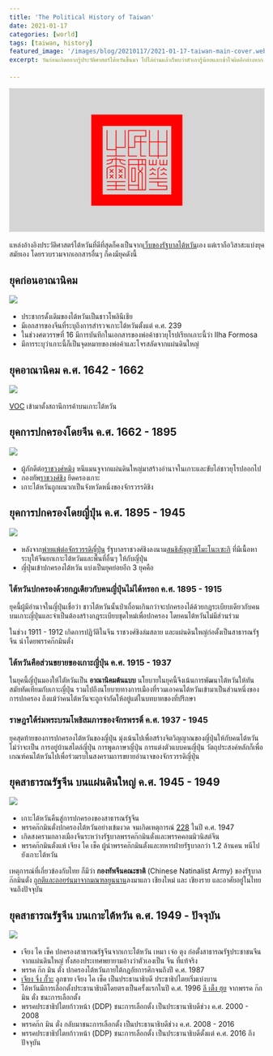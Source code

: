 ```yaml
---
title: 'The Political History of Taiwan'
date: 2021-01-17
categories: [world]
tags: [taiwan, history]
featured_image: '/images/blog/20210117/2021-01-17-taiwan-main-cover.webp'
excerpt: วันก่อนเกิดอยากรู้ประวัติศาสตร์ไต้หวันขึ้นมา ไปไล่อ่านแล้วก็พบว่าตัวเองรู้น้อยและเข้าใจผิดอีกต่างหาก เลยสรุปเก็บไว้อ้างอิงเอง

---
```


![](/images/blog/20210117/2021-01-17-taiwan-content-image.webp)


แหล่งอ้างอิงประวัติศาสตร์ไต้หวันที่ดีที่สุดก็คงเป็นจาก[เว็บของรัฐบาลไต้หวัน][1]เอง แต่เราถือวิสาสะแบ่งยุคสมัยเอง โดยรวบรวมจากเอกสารอื่นๆ ก็คงมียุคดังนี้

## ยุคก่อนอาณานิคม

![](https://upload.wikimedia.org/wikipedia/commons/thumb/d/d9/Dapper_-_1670_-_Gedenkwaerdig_bedryf_-_UB_Radboud_Uni_Nijmegen_-_180148540_038_%28cropped%29.jpg/303px-Dapper_-_1670_-_Gedenkwaerdig_bedryf_-_UB_Radboud_Uni_Nijmegen_-_180148540_038_%28cropped%29.jpg)

- ประชากรดั้งเดิมของไต้หวันเป็นชาวโพลินีเชีย
- มีเอกสารของจีนที่ระบุถึงการสำรวจเกาะไต้หวันตั้งแต่ ค.ศ. 239
- ในช่วงศตวรรษที่ 16 มีการบันทึกในเอกสารของพ่อค้าชาวยุโรปเรียกเกาะนี้ว่า Ilha Formosa
- มีการระบุว่าเกาะนี้ก็เป็นจุดหมายของพ่อค้าและโจรสลัดจากแผ่นดินใหญ่

## ยุคอาณานิคม ค.ศ. 1642 - 1662

![](https://upload.wikimedia.org/wikipedia/commons/thumb/8/81/Flag_of_the_Dutch_East_India_Company.svg/200px-Flag_of_the_Dutch_East_India_Company.svg.png)

[VOC][2] เข้ามาตั้งสถานีการค้าบนเกาะไต้หวัน

## ยุคการปกครองโดยจีน ค.ศ. 1662 - 1895

![](https://upload.wikimedia.org/wikipedia/commons/thumb/d/d4/Ming_dynasty_%28Chinese_characters%29.svg/200px-Ming_dynasty_%28Chinese_characters%29.svg.png)

- ผู้ภักดีต่อ[ราชวงศ์หมิง][3] หนีแมนจูจากแผ่นดินใหญ่มาสร้างอำนาจในเกาะและขับไล่ชาวยุโรปออกไป
- กองทัพ[ราชวงศ์ชิง][4] ยึดครองเกาะ
- เกาะไต้หวันถูกผนวกเป็นจังหวัดหนึ่งของจักรวรรดิชิง

## ยุคการปกครองโดยญี่ปุ่น ค.ศ. 1895 - 1945

![](https://upload.wikimedia.org/wikipedia/commons/thumb/d/d0/Seal_of_the_Government-General_of_Taiwan.svg/200px-Seal_of_the_Government-General_of_Taiwan.svg.png)

- หลังจาก[พ่ายแพ้ต่อจักรวรรดิญี่ปุ่น][5] รัฐบาลราชวงศ์ชิงลงนาม[สนธิสัญญาชิโมะโนะเซะกิ][6] ที่มีเนื้อหาระบุให้จีนยกเกาะไต้หวันและพื้นที่อื่นๆ ให้กับญี่ปุ่น
- ญี่ปุ่นเข้าปกครองไต้หวัน แบ่งเป็นยุคย่อยอีก 3 ยุคคือ

### ไต้หวันปกครองด้วยกฎเดียวกับคนญี่ปุ่นไม่ได้หรอก ค.ศ. 1895 - 1915


ยุคนี้ผู้มีอำนาจในญี่ปุ่นเชื่อว่า ชาวไต้หวันนั้นป่าเถื่อนเกินกว่าจะปกครองได้ด้วยกฎระเบียบเดียวกับคนบนเกาะญี่ปุ่นและจำเป็นต้องสร้างกฎระเบียบชุดใหม่เพื่อปกครอง โดยคนไต้หวันไม่มีส่วนร่วม

ในช่วง 1911 - 1912 เกิดการปฏิวัติในจีน ราชวงศ์ชิงล่มสลาย และแผ่นดินใหญ่ก่อตั้งเป็นสาธารณรัฐจีน นำโดยพรรคก๊กมินตั๋ง

### ไต้หวันคือส่วนขยายของเกาะญี่ปุ่น ค.ศ. 1915 - 1937

ในยุคนี้ญี่ปุ่นมองให้ไตัหวันเป็น **อาณานิคมต้นแบบ** นโยบายในยุคนี้จึงเน้นการพัฒนาไต้หวันให้ทันสมัยทัดเทียมกับเกาะญี่ปุ่น รวมไปถึงนโยบายทางการเมืองที่รวมเอาคนไต้หวันเข้ามาเป็นส่วนหนึ่งของการปกครอง ถึงแม้ว่าคนไต้หวันจะถูกจำกัดให้อยู่แต่ในบทบาทของที่ปรึกษา

### ราษฎรใต้ร่มพระบรมโพธิสมภารของจักรพรรดิ์ ค.ศ. 1937 - 1945

ยุคสุดท้ายของการปกครองไต้หวันของญี่ปุ่น มุ่งเน้นไปเพื่อสร้างจิตวิญญาณของญี่ปุ่นให้กับคนไต้หวัน ไม่ว่าจะเป็น การอยู่บ้านสไตล์ญี่ปุ่น การพูดภาษาญี่ปุ่น การแต่งตัวแบบคนญี่ปุ่น วัตถุประสงค์หลักก็เพื่อเกณฑ์คนไต้หวันไปเพื่อร่วมรบในสงครามการขยายอำนาจของจักรวรรดิญี่ปุ่น

## ยุคสาธารณรัฐจีน บนแผ่นดินใหญ่ ค.ศ. 1945 - 1949

![](https://upload.wikimedia.org/wikipedia/commons/thumb/f/ff/Flag_of_China_%281912–1928%29.svg/200px-Flag_of_China_%281912–1928%29.svg.png)

- เกาะไต้หวันคืนสู่การปกครองของสาธารณรัฐจีน
- พรรคก๊กมินตั๋งปกครองไต้หวันอย่างเข้มงวด จนเกิดเหตุการณ์ [228][7] ในปี ค.ศ. 1947
- เกิดสงครามกลางเมืองจีนระหว่างรัฐบาลพรรคก๊กมินตั๋งและพรรคคอมมิวนิสต์จีน
- พรรคก๊กมินตั๋งแพ้ เจียง ไค เช็ค ผู้นำพรรคก๊กมินตั๋งและทหารฝ่ายรัฐบาลกว่า 1.2 ล้านคน หนีไปยังเกาะไต้หวัน

เหตุการณ์ที่เกี่ยวข้องกับไทย ก็มีว่า **กองทัพจีนคณะชาติ** (Chinese Natinalist Army) ของรัฐบาลก๊กมินตั๋ง [ถูกตีและถอยร่นมาจากมณฑลยูนนาน][8]ลงมาแถว เชียงใหม่ และ เชียงราย และอาศัยอยู่ในไทยจนถึงปัจจุบัน

## ยุคสาธารณรัฐจีน บนเกาะไต้หวัน ค.ศ. 1949 - ปัจจุบัน

![](https://upload.wikimedia.org/wikipedia/commons/thumb/7/72/Flag_of_the_Republic_of_China.svg/200px-Flag_of_the_Republic_of_China.svg.png)

- เจียง ไค เช็ค ปกครองสาธารณรัฐจีนจากเกาะไต้หวัน เหมา เจ๋อ ตุง ก่อตั้งสาธารณรัฐประชาชนจีนจากแผ่นดินใหญ่ ทั้งสองประเทศพยายามอ้างว่าตัวเองเป็น จีน ที่แท้จริง
- พรรค ก๊ก มิน ตั๋ง ปกครองไต้หวันภายใต้กฎอัยการศึกจนถึงปี ค.ศ. 1987
- [เจียง จิ่ง กั๊วะ][10] ลูกชาย เจียง ไค เช็ค เป็นประธานาธิบดี ประชาธิปไตยเริ่มเบ่งบาน
- ได้หวันมีการเลือกตั้งประธานาธิบดีโดยตรงเป็นครั้งแรกในปี ค.ศ. 1996 [ลี เต็ง ฮุย][9] จากพรรค ก๊ก มิน ตั๋ง ชนะการเลือกตั้ง
- พรรคประชาธิปไตยก้าวหน้า (DDP) ชนะการเลือกตั้ง เป็นประธานาธิบดีช่วง ค.ศ. 2000 - 2008
- พรรคก๊ก มิน ตั๋ง กลับมาชนะการเลือกตั้ง เป็นประธานาธิบดีช่วง ค.ศ. 2008 - 2016
- พรรคประชาธิปไตยก้าวหน้า (DDP) ชนะการเลือกตั้ง เป็นประธานาธิบดีตั้งแต่ ค.ศ. 2016 ถึง ปัจจุบัน

[1]: https://taiwan.gov.tw/content_3.php
[2]: https://en.wikipedia.org/wiki/Dutch_East_India_Company
[3]: https://en.wikipedia.org/wiki/Ming_dynasty
[4]: https://en.wikipedia.org/wiki/Qing_dynasty
[5]: https://en.wikipedia.org/wiki/First_Sino-Japanese_War
[6]: https://en.wikipedia.org/wiki/Treaty_of_Shimonoseki
[7]: https://en.wikipedia.org/wiki/February_28_incident
[8]: http://wiki.kpi.ac.th/index.php?title=กองพล_93_ของกองทัพจีนคณะชาติในภาคเหนือของไทย
[9]: https://en.wikipedia.org/wiki/Lee_Teng-hui
[10]: https://en.wikipedia.org/wiki/Chiang_Ching-kuo